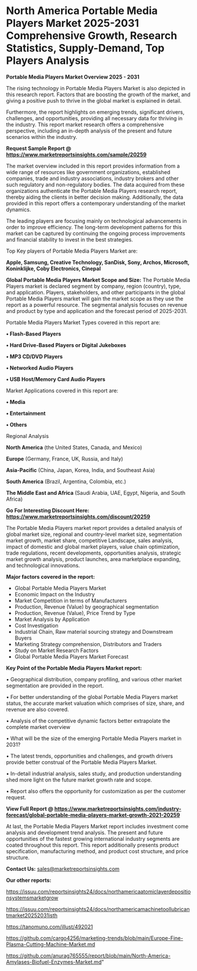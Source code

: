 # North America Portable Media Players Market 2025-2031 Comprehensive Growth, Research Statistics, Supply-Demand,  Top Players Analysis

<Strong> Portable Media Players Market Overview 2025 - 2031</strong>

The rising technology in Portable Media Players Market is also depicted in this research report. Factors that are boosting the growth of the market, and giving a positive push to thrive in the global market is explained in detail.

Furthermore, the report highlights on emerging trends, significant drivers, challenges, and opportunities, providing all necessary data for thriving in the industry. This report market research offers a comprehensive perspective, including an in-depth analysis of the present and future scenarios within the industry.

<strong>Request Sample Report @ <a href=https://www.marketreportsinsights.com/sample/20259>https://www.marketreportsinsights.com/sample/20259</a></strong>

The market overview included in this report provides information from a wide range of resources like government organizations, established companies, trade and industry associations, industry brokers and other such regulatory and non-regulatory bodies. The data acquired from these organizations authenticate the Portable Media Players research report, thereby aiding the clients in better decision making. Additionally, the data provided in this report offers a contemporary understanding of the market dynamics.

The leading players are focusing mainly on technological advancements in order to improve efficiency. The long-term development patterns for this market can be captured by continuing the ongoing process improvements and financial stability to invest in the best strategies.

Top Key players of Portable Media Players Market are:

<strong>Apple, Samsung, Creative Technology, SanDisk, Sony, Archos, Microsoft, Koninklijke, Coby Electronics, Cinepal</strong>

<strong><b>Global Portable Media Players Market Scope and Size:</b></strong>
The Portable Media Players market is declared segment by company, region (country), type, and application. Players, stakeholders, and other participants in the global Portable Media Players market will gain the market scope as they use the report as a powerful resource. The segmental analysis focuses on revenue and product by type and application and the forecast period of 2025-2031.

Portable Media Players Market Types covered in this report are:

<strong>• Flash-Based Players

• Hard Drive-Based Players or Digital Jukeboxes

• MP3 CD/DVD Players

• Networked Audio Players

• USB Host/Memory Card Audio Players</strong>

Market Applications covered in this report are:

<strong>• Media

• Entertainment

• Others</strong> 

Regional Analysis

<strong>North America</strong> (the United States, Canada, and Mexico)

<strong>Europe</strong> (Germany, France, UK, Russia, and Italy)

<strong>Asia-Pacific</strong> (China, Japan, Korea, India, and Southeast Asia)

<strong>South America</strong> (Brazil, Argentina, Colombia, etc.)

<strong>The Middle East and Africa</strong> (Saudi Arabia, UAE, Egypt, Nigeria, and South Africa)

<strong>Go For Interesting Discount Here: <a href=https://www.marketreportsinsights.com/discount/20259>https://www.marketreportsinsights.com/discount/20259</a></strong>

The Portable Media Players market report provides a detailed analysis of global market size, regional and country-level market size, segmentation market growth, market share, competitive Landscape, sales analysis, impact of domestic and global market players, value chain optimization, trade regulations, recent developments, opportunities analysis, strategic market growth analysis, product launches, area marketplace expanding, and technological innovations.

<strong><b>Major factors covered in the report:</b></strong>
<ul>
  <li>Global Portable Media Players Market </li>
  <li>Economic Impact on the Industry</li>
  <li>Market Competition in terms of Manufacturers</li>
  <li>Production, Revenue (Value) by geographical segmentation</li>
  <li>Production, Revenue (Value), Price Trend by Type</li>
  <li>Market Analysis by Application</li>
  <li>Cost Investigation</li>
  <li>Industrial Chain, Raw material sourcing strategy and Downstream Buyers</li>
  <li>Marketing Strategy comprehension, Distributors and Traders</li>
  <li>Study on Market Research Factors</li>
  <li>Global Portable Media Players Market Forecast</li>
</ul>

<strong><b>Key Point of the Portable Media Players Market report:</b></strong>

• Geographical distribution, company profiling, and various other market segmentation are provided in the report.

• For better understanding of the global Portable Media Players market status, the accurate market valuation which comprises of size, share, and revenue are also covered.

• Analysis of the competitive dynamic factors better extrapolate the complete market overview

• What will be the size of the emerging Portable Media Players market in 2031?

• The latest trends, opportunities and challenges, and growth drivers provide better construal of the Portable Media Players Market.

• In-detail industrial analysis, sales study, and production understanding shed more light on the future market growth rate and scope.

• Report also offers the opportunity for customization as per the customer request.

<strong><b>View Full Report @ <a href=https://www.marketreportsinsights.com/industry-forecast/global-portable-media-players-market-growth-2021-20259>https://www.marketreportsinsights.com/industry-forecast/global-portable-media-players-market-growth-2021-20259</a></b></strong>


At last, the Portable Media Players Market report includes investment come analysis and development trend analysis. The present and future opportunities of the fastest growing international industry segments are coated throughout this report. This report additionally presents product specification, manufacturing method, and product cost structure, and price structure.

<strong>Contact Us:</strong>
sales@marketreportsinsights.com

<strong>Our other reports:</strong>

<a href=https://issuu.com/reportsinsights24/docs/northamericaatomiclayerdepositionsystemsmarketgrow>https://issuu.com/reportsinsights24/docs/northamericaatomiclayerdepositionsystemsmarketgrow</a>

<a href=https://issuu.com/reportsinsights24/docs/northamericamachinetoollubricantmarket20252031isth>https://issuu.com/reportsinsights24/docs/northamericamachinetoollubricantmarket20252031isth</a>

<a href=https://tanomuno.com/illust/492021>https://tanomuno.com/illust/492021</a>

<a href=https://github.com/cargo4256/marketing-trends/blob/main/Europe-Fine-Plasma-Cutting-Machine-Market.md>https://github.com/cargo4256/marketing-trends/blob/main/Europe-Fine-Plasma-Cutting-Machine-Market.md</a>

<a href=https://github.com/anurag765555/report/blob/main/North-America-Amylases-Biofuel-Enzymes-Market.md>https://github.com/anurag765555/report/blob/main/North-America-Amylases-Biofuel-Enzymes-Market.md</a>"
